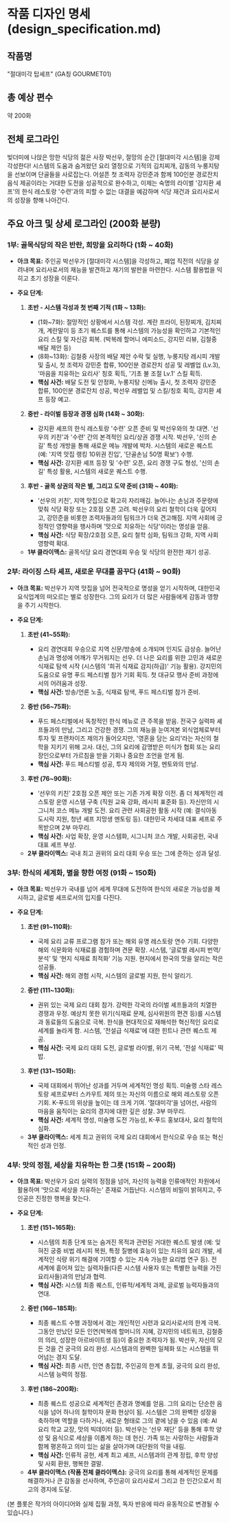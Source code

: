# 작품 디자인 명세 (design_specification.md)

## 작품명
"절대미각 탑셰프" (GA칭 GOURMET01)

## 총 예상 편수
약 200화

## 전체 로그라인
빚더미에 나앉은 망한 식당의 젊은 사장 박선우, 절망의 순간 [절대미각 시스템]을 강제 각성한다! 시스템의 도움과 숨겨왔던 요리 열정으로 기적의 김치찌개, 감동의 누룽지탕을 선보이며 단골들을 사로잡는다. 어설픈 첫 조력자 강민준과 함께 100인분 경로잔치 음식 제공이라는 거대한 도전을 성공적으로 완수하고, 이제는 숙명의 라이벌 '강지환 셰프'의 한식 레스토랑 '수련'과의 피할 수 없는 대결을 예감하며 식당 재건과 요리사로서의 성장을 향해 나아간다.

## 주요 아크 및 상세 로그라인 (200화 분량)

### 1부: 골목식당의 작은 반란, 희망을 요리하다 (1화 ~ 40화)

- **아크 목표:** 주인공 박선우가 [절대미각 시스템]을 각성하고, 폐업 직전의 식당을 살려내며 요리사로서의 재능을 발견하고 재기의 발판을 마련한다. 시스템 활용법을 익히고 초기 성장을 이룬다.

- **주요 단계:**
    1.  **초반 - 시스템 각성과 첫 번째 기적 (1화 ~ 13화):**
        * (1화~7화): 절망적인 상황에서 시스템 각성. 계란 프라이, 된장찌개, 김치찌개, 계란말이 등 초기 퀘스트를 통해 시스템의 가능성을 확인하고 기본적인 요리 스킬 및 자신감 회복. (박복례 할머니 에피소드, 강지민 리뷰, 김철중 배달 제안 등)
        * (8화~13화): 김철중 사장의 배달 제안 수락 및 실행, 누룽지탕 레시피 개발 및 출시, 첫 조력자 강민준 합류, 100인분 경로잔치 성공 및 레벨업 (Lv.3), '마음을 치유하는 요리사' 칭호 획득, '기초 불 조절 Lv.1' 스킬 획득.
        * **핵심 사건:** 배달 도전 및 안정화, 누룽지탕 신메뉴 출시, 첫 조력자 강민준 합류, 100인분 경로잔치 성공, 박선우 레벨업 및 스킬/칭호 획득, 강지환 셰프 등장 예고.

    2.  **중반 - 라이벌 등장과 경쟁 심화 (14화 ~ 30화):**
        * 강지환 셰프의 한식 레스토랑 '수련' 오픈 준비 및 박선우와의 첫 대면. '선우의 키친'과 '수련' 간의 본격적인 요리/상권 경쟁 시작. 박선우, '신의 손길' 특성 개방을 통해 새로운 메뉴 개발에 박차. 시스템의 새로운 퀘스트 (예: '지역 맛집 랭킹 10위권 진입', '단골손님 50명 확보') 수행.
        * **핵심 사건:** 강지환 셰프 등장 및 '수련' 오픈, 요리 경쟁 구도 형성, '신의 손길' 특성 활용, 시스템의 새로운 퀘스트 수행.

    3.  **후반 - 골목 상권의 작은 별, 그리고 도약 준비 (31화 ~ 40화):**
        * '선우의 키친', 지역 맛집으로 확고히 자리매김. 늘어나는 손님과 주문량에 맞춰 식당 확장 또는 2호점 오픈 고려. 박선우의 요리 철학이 더욱 깊어지고, 강민준을 비롯한 조력자들과의 팀워크가 더욱 견고해짐. 지역 사회에 긍정적인 영향력을 행사하며 '맛으로 치유하는 식당'이라는 명성을 얻음.
        * **핵심 사건:** 식당 확장/2호점 오픈, 요리 철학 심화, 팀워크 강화, 지역 사회 영향력 확대.

    - **1부 클라이맥스:** 골목식당 요리 경연대회 우승 및 식당의 완전한 재기 성공.

### 2부: 라이징 스타 셰프, 새로운 무대를 꿈꾸다 (41화 ~ 90화)

- **아크 목표:** 박선우가 지역 맛집을 넘어 전국적으로 명성을 얻기 시작하며, 대한민국 요식업계의 떠오르는 별로 성장한다. 그의 요리가 더 많은 사람들에게 감동과 영향을 주기 시작한다.

- **주요 단계:**
    1.  **초반 (41~55화):**
        * 요리 경연대회 우승으로 지역 신문/방송에 소개되며 인지도 급상승. 늘어난 손님과 명성에 어깨가 무거워지는 선우. 더 나은 요리를 위한 고민과 새로운 식재료 탐색 시작 (시스템의 '희귀 식재료 감지(하급)' 기능 활용). 강지민의 도움으로 유명 푸드 페스티벌 참가 기회 획득. 첫 대규모 행사 준비 과정에서의 어려움과 성장.
        * **핵심 사건:** 방송/언론 노출, 식재료 탐색, 푸드 페스티벌 참가 준비.

    2.  **중반 (56~75화):**
        * 푸드 페스티벌에서 독창적인 한식 메뉴로 큰 주목을 받음. 전국구 실력파 셰프들과의 만남, 그리고 건강한 경쟁. 그의 재능을 눈여겨본 외식업체로부터 투자 및 프랜차이즈 제의가 들어오지만, '영혼을 담는 요리'라는 자신의 철학을 지키기 위해 고사. 대신, 그의 요리에 감명받은 미식가 협회 또는 요리 장인으로부터 가르침을 받을 기회나 중요한 조언을 얻게 됨.
        * **핵심 사건:** 푸드 페스티벌 성공, 투자 제의와 거절, 멘토와의 만남.

    3.  **후반 (76~90화):**
        * ‘선우의 키친’ 2호점 오픈 제안 또는 기존 가게 확장 이전. 좀 더 체계적인 레스토랑 운영 시스템 구축 (직원 교육 강화, 레시피 표준화 등). 자신만의 시그니처 코스 메뉴 개발 도전. 요리 관련 사회공헌 활동 시작 (예: 결식아동 도시락 지원, 청년 셰프 지망생 멘토링 등). 대한민국 차세대 대표 셰프로 주목받으며 2부 마무리.
        * **핵심 사건:** 사업 확장, 운영 시스템화, 시그니처 코스 개발, 사회공헌, 국내 대표 셰프 부상.

    - **2부 클라이맥스:** 국내 최고 권위의 요리 대회 우승 또는 그에 준하는 성과 달성.

### 3부: 한식의 세계화, 별을 향한 여정 (91화 ~ 150화)

- **아크 목표:** 박선우가 국내를 넘어 세계 무대에 도전하여 한식의 새로운 가능성을 제시하고, 글로벌 셰프로서의 입지를 다진다.

- **주요 단계:**
    1.  **초반 (91~110화):**
        * 국제 요리 교류 프로그램 참가 또는 해외 유명 레스토랑 연수 기회. 다양한 해외 식문화와 식재료를 경험하며 견문 확장. 시스템, ‘글로벌 레시피 번역/분석’ 및 ‘현지 식재료 최적화’ 기능 지원. 현지에서 한국의 맛을 알리는 작은 성공들.
        * **핵심 사건:** 해외 경험 시작, 시스템의 글로벌 지원, 한식 알리기.

    2.  **중반 (111~130화):**
        * 권위 있는 국제 요리 대회 참가. 강력한 각국의 라이벌 셰프들과의 치열한 경쟁과 우정. 예상치 못한 위기(식재료 문제, 심사위원의 편견 등)를 시스템과 동료들의 도움으로 극복. 한식을 현대적으로 재해석한 혁신적인 요리로 세계를 놀라게 함. 시스템, '전설급 식재료'에 대한 힌트나 관련 퀘스트 제공.
        * **핵심 사건:** 국제 요리 대회 도전, 글로벌 라이벌, 위기 극복, '전설 식재료' 떡밥.

    3.  **후반 (131~150화):**
        * 국제 대회에서 뛰어난 성과를 거두며 세계적인 명성 획득. 미슐랭 스타 레스토랑 셰프로부터 스카우트 제의 또는 자신의 이름으로 해외 레스토랑 오픈 기회. K-푸드의 위상을 높이는 데 크게 기여. ‘절대미각’을 넘어선, 사람의 마음을 움직이는 요리의 경지에 대한 깊은 성찰. 3부 마무리.
        * **핵심 사건:** 세계적 명성, 미슐랭 도전 가능성, K-푸드 홍보대사, 요리 철학의 심화.

    - **3부 클라이맥스:** 세계 최고 권위의 국제 요리 대회에서 한식으로 우승 또는 혁신적인 성과 인정.

### 4부: 맛의 정점, 세상을 치유하는 한 그릇 (151화 ~ 200화)

- **아크 목표:** 박선우가 요리 실력의 정점을 넘어, 자신의 능력을 인류애적인 차원에서 활용하며 '맛으로 세상을 치유하는' 존재로 거듭난다. 시스템의 비밀이 밝혀지고, 주인공은 진정한 행복을 찾는다.

- **주요 단계:**
    1.  **초반 (151~165화):**
        * 시스템의 최종 단계 또는 숨겨진 목적과 관련된 거대한 퀘스트 발생 (예: 잊혀진 궁중 비법 레시피 복원, 특정 질병에 효능이 있는 치유의 요리 개발, 세계적인 식량 위기 해결에 기여할 수 있는 지속 가능한 요리법 연구 등). 전 세계에 흩어져 있는 실력자들(다른 시스템 사용자 또는 특별한 능력을 가진 요리사들)과의 만남과 협력.
        * **핵심 사건:** 시스템 최종 퀘스트, 인류적/세계적 과제, 글로벌 능력자들과의 연대.

    2.  **중반 (166~185화):**
        * 최종 퀘스트 수행 과정에서 겪는 개인적인 시련과 요리사로서의 한계 극복. 그동안 만났던 모든 인연(박복례 할머니의 지혜, 강지민의 네트워크, 김철중의 의리, 성장한 아르바이트생 등)이 중요한 조력자가 됨. 박선우, 자신의 모든 것을 건 궁극의 요리 완성. 시스템과의 완벽한 일체화 또는 시스템을 뛰어넘는 경지 도달.
        * **핵심 사건:** 최종 시련, 인연 총집합, 주인공의 한계 초월, 궁극의 요리 완성, 시스템 능력의 정점.

    3.  **후반 (186~200화):**
        * 최종 퀘스트 성공으로 세계적인 존경과 명예를 얻음. 그의 요리는 단순한 음식을 넘어 하나의 철학이자 문화 현상이 됨. 시스템은 그의 완벽한 성장을 축하하며 역할을 다하거나, 새로운 형태로 그의 곁에 남을 수 있음 (예: AI 요리 학교 교장, 맛의 빅데이터 등). 박선우는 ‘선우 재단’ 등을 통해 후학 양성 및 음식으로 세상을 이롭게 하는 데 헌신. 가족 또는 사랑하는 사람들과 함께 평온하고 의미 있는 삶을 살아가며 대단원의 막을 내림.
        * **핵심 사건:** 인류적 공헌, 세계 최고 셰프, 시스템과의 관계 정립, 후학 양성 및 사회 환원, 행복한 결말.

    - **4부 클라이맥스 (작품 전체 클라이맥스):** 궁극의 요리를 통해 세계적인 문제를 해결하거나 큰 감동을 선사하며, 주인공이 요리사로서 그리고 한 인간으로서 최고의 경지에 도달.

(본 플롯은 작가의 아이디어와 실제 집필 과정, 독자 반응에 따라 유동적으로 변경될 수 있습니다.)